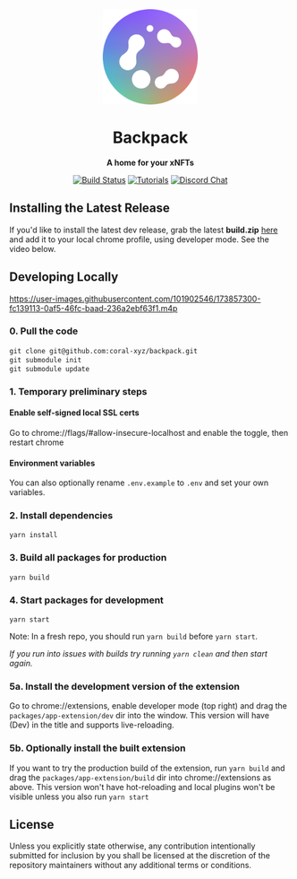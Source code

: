 <div align="center">
  <img src="/assets/coral.png" height="170px" />

  <h1>Backpack</h1>

  <p>
    <strong>A home for your xNFTs</strong>
  </p>

  <p>
    <a href="https://github.com/coral-xyz/backpack/actions"><img alt="Build Status" src="https://github.com/coral-xyz/backpack/actions/workflows/pull_request.yml/badge.svg" /></a>
    <a href="https://docs.xnft.gg"><img alt="Tutorials" src="https://img.shields.io/badge/docs-tutorials-blueviolet" /></a>
    <a href="https://discord.gg/w9P85Y9yBR"><img alt="Discord Chat" src="https://img.shields.io/badge/chat-discord-blueviolet" /></a>
  </p>
</div>

## Installing the Latest Release

If you'd like to install the latest dev release, grab the latest **build.zip** [here](https://github.com/coral-xyz/backpack/releases)
and add it to your local chrome profile, using developer mode. See the video below.

## Developing Locally

https://user-images.githubusercontent.com/101902546/173857300-fc139113-0af5-46fc-baad-236a2ebf63f1.m4p

### 0. Pull the code

```
git clone git@github.com:coral-xyz/backpack.git
git submodule init
git submodule update
```

### 1. Temporary preliminary steps

#### Enable self-signed local SSL certs

Go to chrome://flags/#allow-insecure-localhost and enable the toggle, then restart chrome

#### Environment variables

You can also optionally rename `.env.example` to `.env` and set your own variables.

### 2. Install dependencies

```
yarn install
```

### 3. Build all packages for production

```
yarn build
```

### 4. Start packages for development

```
yarn start
```

Note: In a fresh repo, you should run `yarn build` before `yarn start`.

_If you run into issues with builds try running `yarn clean` and then start again._

### 5a. Install the development version of the extension

Go to chrome://extensions, enable developer mode (top right) and drag the `packages/app-extension/dev` dir into the window. This version will have (Dev) in the title and supports live-reloading.

### 5b. Optionally install the built extension

If you want to try the production build of the extension, run `yarn build` and drag the `packages/app-extension/build` dir into chrome://extensions as above. This version won't have hot-reloading and local plugins won't be visible unless you also run `yarn start`

## License

Unless you explicitly state otherwise, any contribution intentionally submitted for inclusion by you shall be licensed at the discretion of the repository maintainers without any additional terms or conditions.
